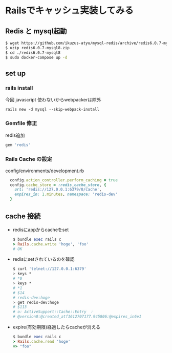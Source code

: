
# Railsでキャッシュ実装してみる

## Redis と mysql起動

```bash
$ wget https://github.com/ikuzus-atyu/mysql-redis/archive/redis6.0.7-mysql8.zip
$ uzip redis6.0.7-mysql8.zip
$ cd ./redis6.0.7-mysql8
$ sudo docker-compose up -d
```

## set up

### rails install
今回 javascript 使わないからwebpackerは除外
```
rails new -d mysql --skip-webpack-install
```

### Gemfile 修正
redis追加

```ruby
gem 'redis'
```

### Rails Cache の設定

config/environments/development.rb

```ruby
  config.action_controller.perform_caching = true
  config.cache_store = :redis_cache_store, {
    url: 'redis://127.0.0.1:6379/0/cache',
    expires_in: 1.minutes, namespace: 'redis-dev'
  }
```

## cache 接続

- redisにappからcacheをset

  ```ruby
  $ bundle exec rails c
  > Rails.cache.write 'hoge', 'foo'
  # OK
  ```

- redisにsetされているのを確認

  ```bash
  $ curl 'telnet://127.0.0.1:6379'
  > keys *
  # *0
  > keys *
  # *1
  # $14
  # redis-dev:hoge
  > get redis-dev:hoge
  # $113
  # o: ActiveSupport::Cache::Entry  :
  # @version0:@created_atf1612707177.945806:@expires_in6e1
  ```

- expire(有効期限)経過したらcacheが消える

  ```ruby
  $ bundle exec rails c
  > Rails.cache.read 'hoge'
  => "foo"
  ```
